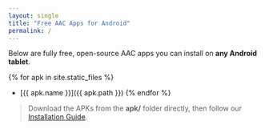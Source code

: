 ```yaml
---
layout: single
title: "Free AAC Apps for Android"
permalink: /
---
```


Below are fully free, open-source AAC apps you can install on **any Android tablet**.

{% for apk in site.static_files %}
- [{{ apk.name }}]({{ apk.path }})
{% endfor %}

> Download the APKs from the **apk/** folder directly, then follow our [Installation Guide](/install-guides).

